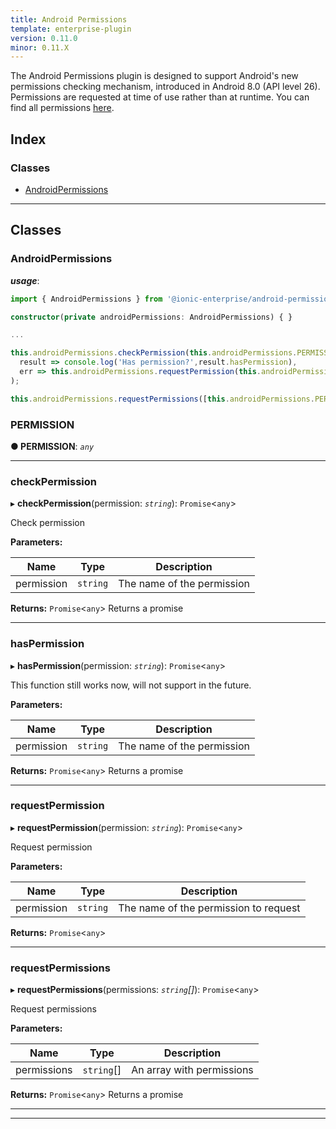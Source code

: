 ```yaml
---
title: Android Permissions
template: enterprise-plugin
version: 0.11.0
minor: 0.11.X
---
```


The Android Permissions plugin is designed to support Android's new permissions checking mechanism, introduced in Android 8.0 (API level 26). Permissions are requested at time of use rather than at runtime. You can find all permissions [here](https://developer.android.com/reference/android/Manifest.permission.html).

<native-ent-install plugin-id="android-permissions" variables=""></native-ent-install>

## Index

### Classes

* [AndroidPermissions](#androidpermissions)

---

## Classes

<a id="androidpermissions"></a>

### AndroidPermissions

*__usage__*:
```typescript
import { AndroidPermissions } from '@ionic-enterprise/android-permissions/ngx';

constructor(private androidPermissions: AndroidPermissions) { }

...

this.androidPermissions.checkPermission(this.androidPermissions.PERMISSION.CAMERA).then(
  result => console.log('Has permission?',result.hasPermission),
  err => this.androidPermissions.requestPermission(this.androidPermissions.PERMISSION.CAMERA)
);

this.androidPermissions.requestPermissions([this.androidPermissions.PERMISSION.CAMERA, this.androidPermissions.PERMISSION.GET_ACCOUNTS]);
```

<a id="androidpermissions.permission"></a>

###  PERMISSION

**● PERMISSION**: *`any`*

___
<a id="androidpermissions.checkpermission"></a>

###  checkPermission

▸ **checkPermission**(permission: *`string`*): `Promise`<`any`>

Check permission

**Parameters:**

| Name | Type | Description |
| ------ | ------ | ------ |
| permission | `string` |  The name of the permission |

**Returns:** `Promise`<`any`>
Returns a promise

___
<a id="androidpermissions.haspermission"></a>

###  hasPermission

▸ **hasPermission**(permission: *`string`*): `Promise`<`any`>

This function still works now, will not support in the future.

**Parameters:**

| Name | Type | Description |
| ------ | ------ | ------ |
| permission | `string` |  The name of the permission |

**Returns:** `Promise`<`any`>
Returns a promise

___
<a id="androidpermissions.requestpermission"></a>

###  requestPermission

▸ **requestPermission**(permission: *`string`*): `Promise`<`any`>

Request permission

**Parameters:**

| Name | Type | Description |
| ------ | ------ | ------ |
| permission | `string` |  The name of the permission to request |

**Returns:** `Promise`<`any`>

___
<a id="androidpermissions.requestpermissions"></a>

###  requestPermissions

▸ **requestPermissions**(permissions: *`string`[]*): `Promise`<`any`>

Request permissions

**Parameters:**

| Name | Type | Description |
| ------ | ------ | ------ |
| permissions | `string`[] |  An array with permissions |

**Returns:** `Promise`<`any`>
Returns a promise

___

___

